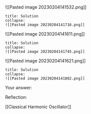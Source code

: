 ![[Pasted image 20230204141532.png]]
```ad-note
title: Solution
collapse:
![[Pasted image 20230204141716.png]]

```
![[Pasted image 20230204141611.png]]
```ad-note
title: Solution
collapse:
![[Pasted image 20230204141745.png]]

```
![[Pasted image 20230204141621.png]]
```ad-note
title: Solution
collapse:
![[Pasted image 20230204141802.png]]

```

Your answer:

Reflection:

[[Classical Harmonic Oscillator]]
